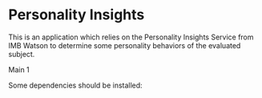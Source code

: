 # Personality Insights

This is an application which relies on the Personality Insights Service from IMB Watson to
determine some personality behaviors of the evaluated subject.

Main 1

Some dependencies should be installed:
